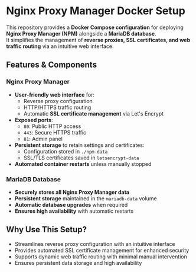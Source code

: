# Nginx Proxy Manager Docker Setup

This repository provides a **Docker Compose configuration** for deploying **Nginx Proxy Manager (NPM)** alongside a **MariaDB database**.  
It simplifies the management of **reverse proxies, SSL certificates, and web traffic routing** via an intuitive web interface.

## Features & Components

### Nginx Proxy Manager
- **User-friendly web interface** for:
  - Reverse proxy configuration  
  - HTTP/HTTPS traffic routing  
  - Automatic **SSL certificate management** via Let's Encrypt  
- **Exposed ports**:
  - `80`: Public HTTP access  
  - `443`: Secure HTTPS traffic  
  - `81`: Admin panel  
- **Persistent storage** to retain settings and certificates:
  - Configuration stored in `./npm-data`  
  - SSL/TLS certificates saved in `letsencrypt-data`  
- **Automated container restarts** unless manually stopped  

### MariaDB Database  
- **Securely stores all Nginx Proxy Manager data**  
- **Persistent storage** maintained in the `mariadb-data` volume  
- **Automatic database upgrades** when required  
- **Ensures high availability** with automatic restarts  

## Why Use This Setup?
- Streamlines reverse proxy configuration with an intuitive interface  
- Provides automated SSL certificate management for enhanced security  
- Supports dynamic web traffic routing with minimal manual intervention  
- Ensures persistent data storage and high availability